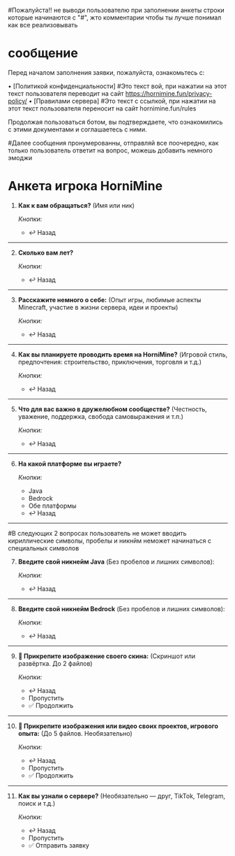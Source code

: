 #Пожалуйста!! не выводи пользователю при заполнении анкеты строки которые начинаются с "#", жто комментарии чтобы ты лучше понимал как все реализовывать

# сообщение

Перед началом заполнения заявки, пожалуйста, ознакомьтесь с:

• [Политикой конфиденциальности]  #Это текст вой, при нажатии на этот текст пользователя переводит на сайт https://hornimine.fun/privacy-policy/
• [Правилами сервера]   #Это текст с ссылкой, при нажатии на этот текст пользователя переносит на сайт hornimine.fun/rules

Продолжая пользоваться ботом, вы подтверждаете, что ознакомились с этими документами и соглашаетесь с ними.

#Далее сообщения пронумерованны, отправляй все поочередно, как только пользователь ответит на вопрос, можешь добавить немного эмоджи
# Анкета игрока HorniMine

1. **Как к вам обращаться?**
   (Имя или ник)

   *Кнопки:*
   - ↩️ Назад

---

2. **Сколько вам лет?**

   *Кнопки:*
   - ↩️ Назад

---

3. **Расскажите немного о себе:**
   (Опыт игры, любимые аспекты Minecraft, участие в жизни сервера, идеи и проекты)

   *Кнопки:*
   - ↩️ Назад

---

4. **Как вы планируете проводить время на HorniMine?**
   (Игровой стиль, предпочтения: строительство, приключения, торговля и т.д.)

   *Кнопки:*
   - ↩️ Назад

---

5. **Что для вас важно в дружелюбном сообществе?**
   (Честность, уважение, поддержка, свобода самовыражения и т.п.)

   *Кнопки:*
   - ↩️ Назад

---

6. **На какой платформе вы играете?**

   *Кнопки:*
   - Java
   - Bedrock
   - Обе платформы
   - ↩️ Назад

---

#В следующих 2 вопросах пользователь не может вводить кириллические символы, пробелы и никнйм неможет начинаться с специальных символов

7. **Введите свой никнейм Java**
   (Без пробелов и лишних символов):

   *Кнопки:*
   - ↩️ Назад

---

8. **Введите свой никнейм Bedrock**
   (Без пробелов и лишних символов):

   *Кнопки:*
   - ↩️ Назад

---

9. **📎 Прикрепите изображение своего скина:**
   (Скриншот или развёртка. До 2 файлов)

   *Кнопки:*
   - ↩️ Назад
   - Пропустить
   - ✅ Продолжить

---

10. **📎 Прикрепите изображения или видео своих проектов, игрового опыта:**
    (До 5 файлов. Необязательно)

    *Кнопки:*
    - ↩️ Назад
    - Пропустить
    - ✅ Продолжить

---

11. **Как вы узнали о сервере?**
    (Необязательно — друг, TikTok, Telegram, поиск и т.д.)

    *Кнопки:*
    - ↩️ Назад
    - Пропустить
    - ✅ Отправить заявку